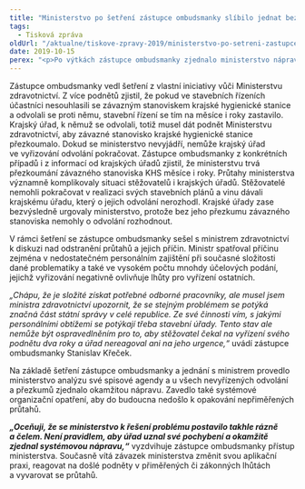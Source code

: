 ```yaml
---
title: "Ministerstvo po šetření zástupce ombudsmanky slíbilo jednat bez průtahů"
tags:
  - Tisková zpráva
oldUrl: "/aktualne/tiskove-zpravy-2019/ministerstvo-po-setreni-zastupce-ombudsmanky-slibilo-jednat-bez-prutahu"
date: 2019-10-15
perex: "<p>Po výtkách zástupce ombudsmanky zjednalo ministerstvo nápravu v průtazích. Uznalo, že je nepřípustné, aby přezkoumání závazného stanoviska krajské hygienické stanice trvalo měsíce i roky. Ministerstvo přislíbilo změnit svůj postup tak, aby byly podněty vyřizovány v přiměřených lhůtách.</p>"
---
```


<!-- imported from the old website -->

<p>Zástupce ombudsmanky vedl šetření z vlastní iniciativy vůči Ministerstvu zdravotnictví. Z více podnětů zjistil, že pokud ve stavebních řízeních účastníci nesouhlasili se závazným stanoviskem krajské hygienické stanice a odvolali se proti němu, stavební řízení se tím na měsíce i roky zastavilo. Krajský úřad, k němuž se odvolali, totiž musel dát podnět Ministerstvu zdravotnictví, aby závazné stanovisko krajské hygienické stanice přezkoumalo. Dokud se ministerstvo nevyjádří, nemůže krajský úřad ve vyřizování odvolání pokračovat. Zástupce ombudsmanky z konkrétních případů i z informací od krajských úřadů zjistil, že ministerstvu trvá přezkoumání závazného stanoviska KHS měsíce i roky. Průtahy ministerstva významně komplikovaly situaci stěžovatelů i krajských úřadů. Stěžovatelé nemohli pokračovat v realizaci svých stavebních plánů a vinu dávali krajskému úřadu, který o jejich odvolání nerozhodl. Krajské úřady zase bezvýsledně urgovaly ministerstvo, protože bez jeho přezkumu závazného stanoviska nemohly o odvolání rozhodnout.</p> <p>V rámci šetření se zástupce ombudsmanky sešel s ministrem zdravotnictví k diskuzi nad odstranění průtahů a jejich příčin. Ministr spatřoval příčinu zejména v nedostatečném personálním zajištění při současné složitosti dané problematiky a také ve vysokém počtu mnohdy účelových podání, jejichž vyřizování negativně ovlivňuje lhůty pro vyřízení ostatních.</p> <p><i>„Chápu, že je složité získat potřebné odborné pracovníky, ale musel jsem ministra zdravotnictví upozornit, že se stejným problémem se potýká značná část státní správy v celé republice. Ze své činnosti vím, s jakými personálními obtížemi se potýkají třeba stavební úřady. Tento stav ale nemůže být ospravedlněním pro to, aby stěžovatel čekal na vyřízení svého podnětu dva roky a úřad nereagoval ani na jeho urgence,“</i> uvádí zástupce ombudsmanky Stanislav Křeček.</p> <p>Na základě šetření zástupce ombudsmanky a jednání s ministrem provedlo ministerstvo analýzu své spisové agendy a u všech nevyřízených odvolání a přezkumů zjednalo okamžitou nápravu. Zavedlo také systémové organizační opatření, aby do budoucna nedošlo k opakování nepřiměřených průtahů.</p><b><i> „Oceňuji, že se ministerstvo k řešení problému postavilo takhle rázně a čelem. Není pravidlem, aby úřad uznal své pochybení a okamžitě zjednal systémovou nápravu,“</i></b> vyzdvihuje zástupce ombudsmanky přístup ministerstva. Současně vítá závazek ministerstva změnit svou aplikační praxi, reagovat na došlé podněty v přiměřených či zákonných lhůtách a vyvarovat se průtahů.
